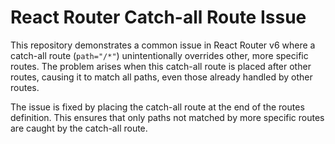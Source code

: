 # React Router Catch-all Route Issue

This repository demonstrates a common issue in React Router v6 where a catch-all route (`path="/*"`) unintentionally overrides other, more specific routes.  The problem arises when this catch-all route is placed after other routes, causing it to match all paths, even those already handled by other routes.

The issue is fixed by placing the catch-all route at the end of the routes definition.  This ensures that only paths not matched by more specific routes are caught by the catch-all route.
